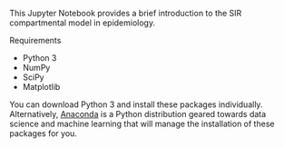 This Jupyter Notebook provides a brief introduction to the SIR compartmental model in epidemiology. 

Requirements
* Python 3
* NumPy
* SciPy
* Matplotlib

You can download Python 3 and install these packages individually. Alternatively, 
[Anaconda](https://www.anaconda.com/products/individual) is a Python distribution geared towards data science and machine learning that will manage the installation of these packages for you.
